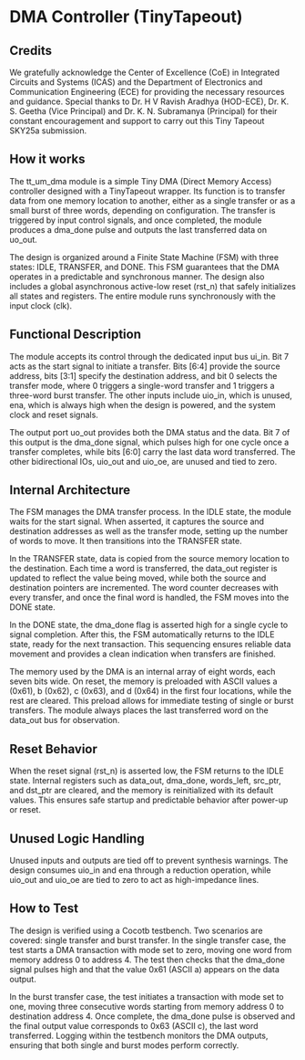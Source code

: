 <!---

This file is used to generate your project datasheet. Please fill in the information below and delete any unused
sections.

You can also include images in this folder and reference them in the markdown. Each image must be less than
512 kb in size, and the combined size of all images must be less than 1 MB.
-->

# DMA Controller (TinyTapeout)

## Credits

We gratefully acknowledge the Center of Excellence (CoE) in Integrated Circuits and Systems (ICAS) and the Department of Electronics and Communication Engineering (ECE) for providing the necessary resources and guidance. Special thanks to Dr. H V Ravish Aradhya (HOD-ECE), Dr. K. S. Geetha (Vice Principal) and Dr. K. N. Subramanya (Principal) for their constant encouragement and support to carry out this Tiny Tapeout SKY25a submission.

## How it works

The tt_um_dma module is a simple Tiny DMA (Direct Memory Access) controller designed with a TinyTapeout wrapper. Its function is to transfer data from one memory location to another, either as a single transfer or as a small burst of three words, depending on configuration. The transfer is triggered by input control signals, and once completed, the module produces a dma_done pulse and outputs the last transferred data on uo_out.

The design is organized around a Finite State Machine (FSM) with three states: IDLE, TRANSFER, and DONE. This FSM guarantees that the DMA operates in a predictable and synchronous manner. The design also includes a global asynchronous active-low reset (rst_n) that safely initializes all states and registers. The entire module runs synchronously with the input clock (clk).

## Functional Description

The module accepts its control through the dedicated input bus ui_in. Bit 7 acts as the start signal to initiate a transfer. Bits [6:4] provide the source address, bits [3:1] specify the destination address, and bit 0 selects the transfer mode, where 0 triggers a single-word transfer and 1 triggers a three-word burst transfer. The other inputs include uio_in, which is unused, ena, which is always high when the design is powered, and the system clock and reset signals.

The output port uo_out provides both the DMA status and the data. Bit 7 of this output is the dma_done signal, which pulses high for one cycle once a transfer completes, while bits [6:0] carry the last data word transferred. The other bidirectional IOs, uio_out and uio_oe, are unused and tied to zero.

## Internal Architecture

The FSM manages the DMA transfer process. In the IDLE state, the module waits for the start signal. When asserted, it captures the source and destination addresses as well as the transfer mode, setting up the number of words to move. It then transitions into the TRANSFER state.

In the TRANSFER state, data is copied from the source memory location to the destination. Each time a word is transferred, the data_out register is updated to reflect the value being moved, while both the source and destination pointers are incremented. The word counter decreases with every transfer, and once the final word is handled, the FSM moves into the DONE state.

In the DONE state, the dma_done flag is asserted high for a single cycle to signal completion. After this, the FSM automatically returns to the IDLE state, ready for the next transaction. This sequencing ensures reliable data movement and provides a clean indication when transfers are finished.

The memory used by the DMA is an internal array of eight words, each seven bits wide. On reset, the memory is preloaded with ASCII values a (0x61), b (0x62), c (0x63), and d (0x64) in the first four locations, while the rest are cleared. This preload allows for immediate testing of single or burst transfers. The module always places the last transferred word on the data_out bus for observation.

## Reset Behavior

When the reset signal (rst_n) is asserted low, the FSM returns to the IDLE state. Internal registers such as data_out, dma_done, words_left, src_ptr, and dst_ptr are cleared, and the memory is reinitialized with its default values. This ensures safe startup and predictable behavior after power-up or reset.

## Unused Logic Handling

Unused inputs and outputs are tied off to prevent synthesis warnings. The design consumes uio_in and ena through a reduction operation, while uio_out and uio_oe are tied to zero to act as high-impedance lines.

## How to Test

The design is verified using a Cocotb testbench. Two scenarios are covered: single transfer and burst transfer. In the single transfer case, the test starts a DMA transaction with mode set to zero, moving one word from memory address 0 to address 4. The test then checks that the dma_done signal pulses high and that the value 0x61 (ASCII a) appears on the data output.

In the burst transfer case, the test initiates a transaction with mode set to one, moving three consecutive words starting from memory address 0 to destination address 4. Once complete, the dma_done pulse is observed and the final output value corresponds to 0x63 (ASCII c), the last word transferred. Logging within the testbench monitors the DMA outputs, ensuring that both single and burst modes perform correctly.
